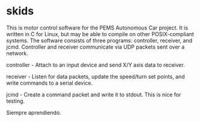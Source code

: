 # skids
This is motor control software for the PEMS Autonomous Car project.  It is written in C for Linux, but may be able to compile on other POSIX-compliant systems.
The software consists of three programs: controller, receiver, and jcmd.  Controller and receiver communicate via UDP packets sent over a network.

controller - Attach to an input device and send X/Y axis data to receiver.

receiver - Listen for data packets, update the speed/turn set points, and write commands to a serial device.

jcmd - Create a command packet and write it to stdout.  This is nice for testing.

Siempre aprendiendo.
